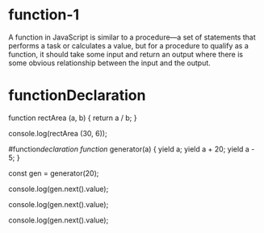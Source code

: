# function-1
A function in JavaScript is similar to a procedure—a set of statements that performs a task or calculates a value, but for a procedure to qualify as a function, it should take some input and return an output where there is some obvious relationship between the input and the output.
# functionDeclaration
function rectArea (a, b) {
    return a / b;
  }
  
  console.log(rectArea (30, 6));

  #function*declaration
  function* generator(a) {
    yield a;
    yield a + 20;
    yield a - 5;
  }
  
  const gen = generator(20);
  
  console.log(gen.next().value);
 
  console.log(gen.next().value);

  console.log(gen.next().value);


